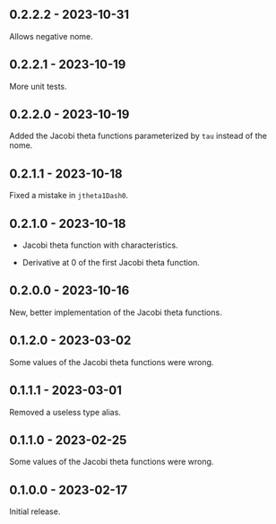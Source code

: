 ## 0.2.2.2 - 2023-10-31

Allows negative nome.


## 0.2.2.1 - 2023-10-19

More unit tests.


## 0.2.2.0 - 2023-10-19

Added the Jacobi theta functions parameterized by `tau` instead of the nome.


## 0.2.1.1 - 2023-10-18

Fixed a mistake in `jtheta1Dash0`.


## 0.2.1.0 - 2023-10-18

- Jacobi theta function with characteristics.

- Derivative at 0 of the first Jacobi theta function.


## 0.2.0.0 - 2023-10-16

New, better implementation of the Jacobi theta functions.


## 0.1.2.0 - 2023-03-02

Some values of the Jacobi theta functions were wrong.


## 0.1.1.1 - 2023-03-01

Removed a useless type alias.


## 0.1.1.0 - 2023-02-25

Some values of the Jacobi theta functions were wrong.


## 0.1.0.0 - 2023-02-17

Initial release.
